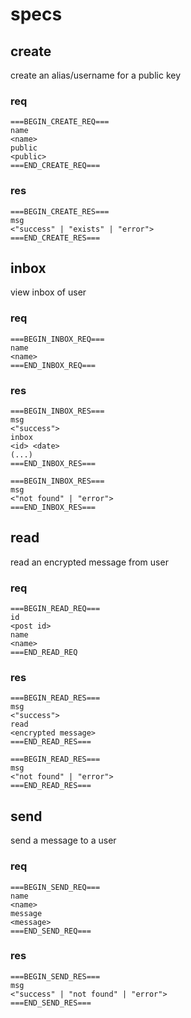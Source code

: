 # specs

## create

create an alias/username for a public key

### req

```
===BEGIN_CREATE_REQ===
name
<name>
public
<public>
===END_CREATE_REQ===
```

### res

```
===BEGIN_CREATE_RES===
msg
<"success" | "exists" | "error">
===END_CREATE_RES===
```

## inbox

view inbox of user

### req

```
===BEGIN_INBOX_REQ===
name
<name>
===END_INBOX_REQ===
```

### res

```
===BEGIN_INBOX_RES===
msg
<"success">
inbox
<id> <date>
(...)
===END_INBOX_RES===
```

```
===BEGIN_INBOX_RES===
msg
<"not found" | "error">
===END_INBOX_RES===
```

## read

read an encrypted message from user

### req

```
===BEGIN_READ_REQ===
id
<post id>
name
<name>
===END_READ_REQ
```

### res

```
===BEGIN_READ_RES===
msg
<"success">
read
<encrypted message>
===END_READ_RES===
```

```
===BEGIN_READ_RES===
msg
<"not found" | "error">
===END_READ_RES===
```

## send

send a message to a user

### req

```
===BEGIN_SEND_REQ===
name
<name>
message
<message>
===END_SEND_REQ===
```

### res

```
===BEGIN_SEND_RES===
msg
<"success" | "not found" | "error">
===END_SEND_RES===
```

